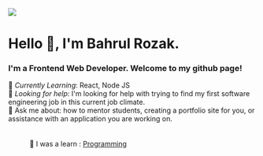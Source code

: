 <img src="https://images.unsplash.com/photo-1444492417251-9c84a5fa18e0?ixlib=rb-1.2.1&ixid=eyJhcHBfaWQiOjEyMDd9&auto=format&fit=crop&w=975&h=300&q=80"/>
 
### <h1>  Hello 👋, I'm Bahrul Rozak. </h1>
### I'm a Frontend Web Developer. Welcome to my github page! <br>
  
🌱 *Currently Learning*: React, Node JS<br>
🤔 *Looking for help*: I'm looking for help with trying to find my first software engineering job in this current job climate.<br>
💬 Ask me about: how to mentor students, creating a portfolio site for you, or assistance with an application you are working on. <br>
<br>
<br>
&nbsp;&nbsp;&nbsp;&nbsp;&nbsp;&nbsp;&nbsp;&nbsp;&nbsp;&nbsp; :musical_note:  I was a learn : [Programming](https://www.youtube.com/channel/UCPMRfXjpTbX9eiimya1orrw)<br>

